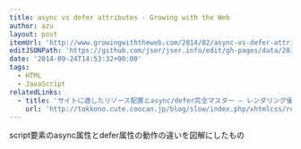 ```yaml
---
title: async vs defer attributes - Growing with the Web
author: azu
layout: post
itemUrl: 'http://www.growingwiththeweb.com/2014/02/async-vs-defer-attributes.html'
editJSONPath: 'https://github.com/jser/jser.info/edit/gh-pages/data/2014/09/index.json'
date: '2014-09-24T14:53:32+00:00'
tags:
  - HTML
  - JavaScript
relatedLinks:
  - title: 'サイトに適したリソース配置とasync/defer完全マスター – レンダリング優先のグッド・プラクティス | ゆっくりと…'
    url: 'http://tokkono.cute.coocan.jp/blog/slow/index.php/xhtmlcss/resource-potitioning-best-practice/'
---
```

script要素のasync属性とdefer属性の動作の違いを図解にしたもの 
